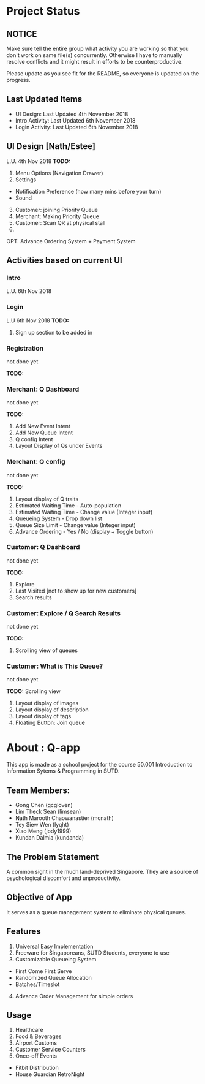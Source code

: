 # Project Status
## NOTICE
Make sure tell the entire group what activity you are working so that you don't work on same file(s) concurrently. Otherwise I have to manually resolve conflicts and it might result in efforts to be counterproductive.

Please update as you see fit for the README, so everyone is updated on the progress.

## Last Updated Items
- UI Design: Last Updated 4th November 2018
- Intro Activity: Last Updated 6th November 2018
- Login Activity: Last Updated 6th November 2018


## UI Design [Nath/Estee] 
L.U. 4th Nov 2018
<b>TODO:</b> 
1. Menu Options (Navigation Drawer)
2. Settings 
  - Notification Preference (how many mins before your turn)
  - Sound
3. Customer: joining Priority Queue 
4. Merchant: Making Priority Queue
5. Customer: Scan QR at physical stall
6. 
OPT. Advance Ordering System + Payment System 

## Activities based on current UI
### Intro
L.U. 6th Nov 2018 

### Login
L.U 6th Nov 2018
<b>TODO:</b> 
1. Sign up section to be added in

### Registration
not done yet

<b>TODO:</b> 

### Merchant: Q Dashboard
not done yet

<b>TODO:</b> 
1. Add New Event Intent
2. Add New Queue Intent
3. Q config Intent
4. Layout Display of Qs under Events

### Merchant: Q config
not done yet

<b>TODO:</b> 
1. Layout display of Q traits
2. Estimated Waiting Time - Auto-population
3. Estimated Waiting Time - Change value (Integer input)
4. Queueing System - Drop down list
5. Queue Size Limit - Change value (Integer input)
6. Advance Ordering - Yes / No (display + Toggle button)

### Customer: Q Dashboard
not done yet

<b>TODO:</b> 
1. Explore 
2. Last Visited [not to show up for new customers]
3. Search results

### Customer: Explore / Q Search Results
not done yet

<b>TODO:</b> 
1. Scrolling view of queues

### Customer: What is This Queue?
not done yet

<b>TODO:</b> 
Scrolling view
1. Layout display of images
2. Layout display of description
3. Layout display of tags
4. Floating Button: Join queue



# About : Q-app
This app is made as a school project for the course 50.001 Introduction to Information Sytems & Programming in SUTD. 

## Team Members:
- Gong Chen (gcgloven)
- Lim Theck Sean (limsean)
- Nath Marooth Chaowanastier (mcnath)
- Tey Siew Wen (lyqht)
- Xiao Meng (jody1999)
- Kundan Dalmia (kundanda)

## The Problem Statement
A common sight in the much land-deprived Singapore. They are a source of psychological discomfort and unproductivity. 


## Objective of App
It serves as a queue management system to eliminate physical queues. 

## Features
1. Universal Easy Implementation
2. Freeware for Singaporeans, SUTD Students, everyone to use
3. Customizable Queueing System
  - First Come First Serve
  - Randomized Queue Allocation
  - Batches/Timeslot

4. Advance Order Management for simple orders

## Usage 
1. Healthcare
2. Food & Beverages 
3. Airport Customs
4. Customer Service Counters
5. Once-off Events 
  - Fitbit Distribution
  - House Guardian RetroNight





